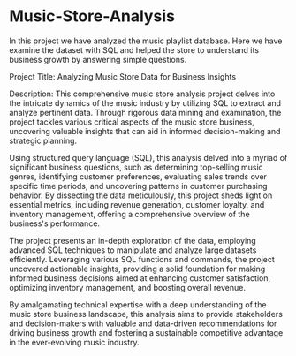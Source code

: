 # Music-Store-Analysis
In this project we have analyzed the music playlist database. Here we have examine the dataset with SQL and helped the store to understand its business growth by answering simple questions.

Project Title: Analyzing Music Store Data for Business Insights

Description:
This comprehensive music store analysis project delves into the intricate dynamics of the music industry by utilizing SQL to extract and analyze pertinent data. Through rigorous data mining and examination, the project tackles various critical aspects of the music store business, uncovering valuable insights that can aid in informed decision-making and strategic planning.

Using structured query language (SQL), this analysis delved into a myriad of significant business questions, such as determining top-selling music genres, identifying customer preferences, evaluating sales trends over specific time periods, and uncovering patterns in customer purchasing behavior. By dissecting the data meticulously, this project sheds light on essential metrics, including revenue generation, customer loyalty, and inventory management, offering a comprehensive overview of the business's performance.

The project presents an in-depth exploration of the data, employing advanced SQL techniques to manipulate and analyze large datasets efficiently. Leveraging various SQL functions and commands, the project uncovered actionable insights, providing a solid foundation for making informed business decisions aimed at enhancing customer satisfaction, optimizing inventory management, and boosting overall revenue.

By amalgamating technical expertise with a deep understanding of the music store business landscape, this analysis aims to provide stakeholders and decision-makers with valuable and data-driven recommendations for driving business growth and fostering a sustainable competitive advantage in the ever-evolving music industry.

